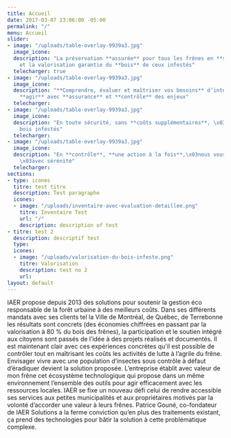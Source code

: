 ```yaml
---
title: Accueil
date: 2017-03-07 23:06:00 -05:00
permalink: "/"
menu: Accueil
slider:
- image: "/uploads/table-overlay-9939a3.jpg"
  image_icone: 
  description: "La préservation **assurée** pour tous les frênes en **santé**\x03
    et la valorisation garantie du **bois** de ceux infestés"
  telecharger: true
- image: "/uploads/table-overlay-9939a3.jpg"
  image_icone: 
  description: "**Comprendre, évaluer et maîtriser vos besoins** d’intervention  \nPlanifier,
    **agir** avec **assurance** et **contrôle** des enjeux"
  telecharger: 
- image: "/uploads/table-overlay-9939a3.jpg"
  image_icone: 
  description: "En toute sécurité, sans **coûts supplémentaires**, \x03valoriser le
    bois infestés"
  telecharger: 
- image: "/uploads/table-overlay-9939a3.jpg"
  image_icone: 
  description: "En **contrôle**, **une action à la fois**,\x03nous vous **accompagnons**
    \x03avec sérénité"
  telecharger: 
sections:
- type: icones
  titre: test titre
  description: Test paragraphe
  icones:
  - image: "/uploads/inventaire-avec-evaluation-detaillee.png"
    titre: Inventaire Test
    url: "/"
    description: description of test
- titre: test 2
  description: descriptif test
  type: 
  icones:
  - image: "/uploads/valorisation-du-bois-infeste.png"
    titre: Valorisation
    description: test no 2
    url: 
layout: default
---
```


IAER propose depuis 2013 des solutions pour soutenir la gestion éco responsable de la forêt urbaine à des meilleurs coûts. Dans ses différents mandats avec ses clients tel la Ville de Montréal, de Québec, de Terrebonne les résultats sont concrets (des économies chiffrées en passant par la valorisation à 80 % du bois des frênes), la participation et le soutien intégré aux citoyens sont passés de l’idée à des projets réalisés et documentés. Il est maintenant clair avec ces expériences concrètes qu’il est possible de contrôler tout en maîtrisant les coûts les activités de lutte à l’agrile du frêne. Envisager vivre avec une population d’insectes sous contrôle à défaut d’éradiquer devient la solution proposée. L’entreprise établit avec valeur de mon frêne cet écosystème technologique qui propose dans un même environnement l’ensemble des outils pour agir efficacement avec les ressources locales. IAER se fixe un nouveau défi celui de rendre accessible ses services aux petites municipalités et aux propriétaires motivés par la volonté d’accorder une valeur à leurs frênes. Patrice Gouné, co-fondateur de IAER Solutions a la ferme conviction qu’en plus des traitements existant, ça prend des technologies pour bâtir la solution à cette problématique complexe.